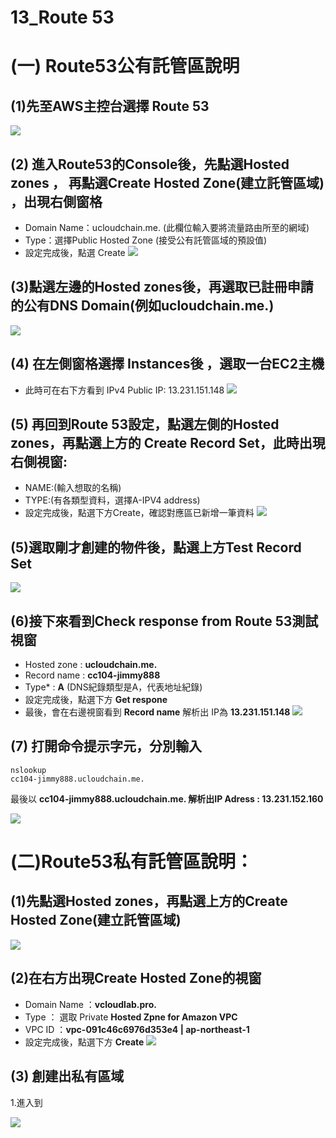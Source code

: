 # 13_Route 53

# (一) Route53公有託管區說明
## (1)先至AWS主控台選擇 Route 53
![](https://d2mxuefqeaa7sj.cloudfront.net/s_6F608A652C4EF2162F6F1A7F9066806FB53A0023BF3B7F9FF12DFA0D2B224210_1548820924345_r2.jpg)



## (2) 進入Route53的Console後，先點選Hosted zones ， 再點選Create Hosted Zone(建立託管區域) ，出現右側窗格
- Domain Name：ucloudchain.me. (此欄位輸入要將流量路由所至的網域)
- Type：選擇Public Hosted Zone (接受公有託管區域的預設值)
- 設定完成後，點選 Create 
![](https://d2mxuefqeaa7sj.cloudfront.net/s_6F608A652C4EF2162F6F1A7F9066806FB53A0023BF3B7F9FF12DFA0D2B224210_1548819119783_r1.jpg)

## (3)點選左邊的Hosted zones後，再選取已註冊申請的公有DNS Domain(例如ucloudchain.me.)
![](https://d2mxuefqeaa7sj.cloudfront.net/s_A863EB30DF45B0EA891DD9F59F923FC93AA2F6BABA47D650D002EF0354EBD3FB_1548727997960_002.jpg)

## 
##   (4) 在左側窗格選擇 Instances後 ，選取一台EC2主機
- 此時可在右下方看到 IPv4 Public IP: 13.231.151.148 
![](https://d2mxuefqeaa7sj.cloudfront.net/s_A863EB30DF45B0EA891DD9F59F923FC93AA2F6BABA47D650D002EF0354EBD3FB_1548728002445_003.jpg)




## (5) 再回到Route 53設定，點選左側的Hosted zones，再點選上方的 Create Record Set，此時出現右側視窗:
- NAME:(輸入想取的名稱)
- TYPE:(有各類型資料，選擇A-IPV4 address)
- 設定完成後，點選下方Create，確認對應區已新增一筆資料
![](https://d2mxuefqeaa7sj.cloudfront.net/s_6F608A652C4EF2162F6F1A7F9066806FB53A0023BF3B7F9FF12DFA0D2B224210_1548821352381_33.jpg)



## (5)選取剛才創建的物件後，點選上方Test Record Set
![](https://d2mxuefqeaa7sj.cloudfront.net/s_A863EB30DF45B0EA891DD9F59F923FC93AA2F6BABA47D650D002EF0354EBD3FB_1548728018936_005.jpg)

## (6)接下來看到Check response from Route 53測試視窗
- Hosted zone : **ucloudchain.me.**
- Record name :  **cc104-jimmy888** 
- Type* : **A** (DNS紀錄類型是A，代表地址紀錄)
- 設定完成後，點選下方 **Get respone** 
- 最後，會在右邊視窗看到 **Record name** 解析出 IP為  **13.231.151.148** 
![](https://d2mxuefqeaa7sj.cloudfront.net/s_6F608A652C4EF2162F6F1A7F9066806FB53A0023BF3B7F9FF12DFA0D2B224210_1548821874070_555.jpg)

## (7) 打開命令提示字元，分別輸入
    nslookup
    cc104-jimmy888.ucloudchain.me.

最後以 **cc104-jimmy888.ucloudchain.me. 解析出IP Adress : 13.231.152.160**



![](https://d2mxuefqeaa7sj.cloudfront.net/s_A863EB30DF45B0EA891DD9F59F923FC93AA2F6BABA47D650D002EF0354EBD3FB_1548813111379_007.jpg)



# (二)Route53私有託管區說明：
## (1)先點選Hosted zones，再點選上方的Create Hosted Zone(建立託管區域)
![](https://d2mxuefqeaa7sj.cloudfront.net/s_6F608A652C4EF2162F6F1A7F9066806FB53A0023BF3B7F9FF12DFA0D2B224210_1548826607972_550.jpg)

## (2)在右方出現Create Hosted Zone的視窗  
- Domain Name ：**vcloudlab.pro.**
- Type ： 選取 Private **Hosted Zpne for Amazon VPC**
- VPC ID ：**vpc-091c46c6976d353e4 | ap-northeast-1**
- 設定完成後，點選下方 **Create** 
![](https://d2mxuefqeaa7sj.cloudfront.net/s_6F608A652C4EF2162F6F1A7F9066806FB53A0023BF3B7F9FF12DFA0D2B224210_1548826769689_44.jpg)

## (3) 創建出私有區域

1.進入到

![](https://d2mxuefqeaa7sj.cloudfront.net/s_A863EB30DF45B0EA891DD9F59F923FC93AA2F6BABA47D650D002EF0354EBD3FB_1548822545565_011.jpg)





